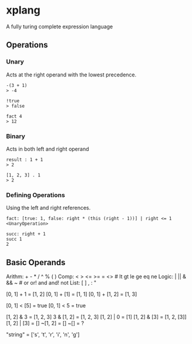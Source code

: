 # xplang

A fully turing complete expression language

## Operations

### Unary

Acts at the right operand with the lowest precedence.

```
-(3 + 1)
> -4

!true
> false

fact 4
> 12
```

### Binary

Acts in both left and right operand

```
result : 1 + 1
> 2

[1, 2, 3] . 1
> 2
```

### Defining Operations

Using the left and right references.

```
fact: [true: 1, false: right * (this (right - 1))] | right <= 1
<UnaryOperation>

succ: right + 1
succ 1
2
```

## Basic Operands

Arithm: + - * / ^ % ( ) 
Comp: < > <= >= = <> # lt gt le ge eq ne
Logic: | || & && ~ # or or! and and! not
List: [ ] , : "

[0, 1] + 1 = [1, 2]
[0, 1] + [1] = [1, 1]
[0, 1] + [1, 2] = [1, 3]

[0, 1] < [5] = true
[0, 1] < 5 = true

[1, 2] & 3 = [1, 2, 3]
3 & [1, 2] = [1, 2, 3]
[1, 2] | 0 = [1]
[1, 2] & [3] = [1, 2, [3]]
[1, 2] | [3] = []
~[1, 2] = []
~[] = ?

"string" = ['s', 't', 'r', 'i', 'n', 'g']
